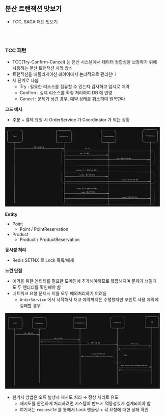 ## 분산 트랜잭션 맛보기

- TCC, SAGA 패턴 맛보기

</br>
</br>

### TCC 패턴

- TCC(Try-Confirm-Cancel) 는 분산 시스템에서 데이터 정합성을 보장하기 위해 사용하는 분산 트랜잭션 처리 방식
- 트랜잭션을 애플리케이션 레이어에서 논리적으로 관리한다
- 세 단계로 나뉨
  - Try : 필요한 리소스를 점유할 수 있는지 검사하고 임시로 예약
  - Confirm : 실제 리소스를 확정 처리하여 DB 에 반영
  - Cancel : 문제가 생긴 경우, 예약 상태를 취소하여 원복한다

**코드 예시**

- 주문 + 결제 요청 시 OrderService 가 Coordinator 가 되는 상황

![order_service_tcc](./imgs/order_service_tcc.png)

**Entity**

- Point
  - Point / PointReservation
- Product
  - Product / ProductReservation

**동시성 처리**

- Redis SETNX 로 Lock 획득/해제

**느낀 단점**

- 예약을 위한 엔티티를 필요한 도메인에 추가해야하므로 복잡해지며 문제가 생길때도 두 엔티티를 확인해야 함
- 네트워크 요청 문제시 이를 모두 예외처리하기 어려움
  - `OrderService` 에서 시작해서 재고 예약까지는 수행했지만 포인트 사용 예약에 실패할 경우

![timeout_error](./imgs/timeout_error.png)

- 한가지 방법은 오류 발생시 재시도 처리 → 정상 처리로 유도
  - 재시도를 안전하게 처리하려면 시스템이 반드시 멱등성있게 설계되어야 함
  - 여기서는 `requestId` 를 통해서 Lock 핸들링 + 각 요청에 대한 상태 확인
